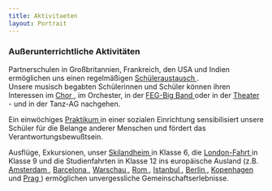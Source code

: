```yaml
---
title: Aktivitaeten
layout: Portrait
---
```



<h3>
  Außerunterrichtliche Aktivitäten
</h3>

<p>
  Partnerschulen in Großbritannien, Frankreich,  den USA und Indien ermöglichen uns einen regelmäßigen 
  <a href="/Portrait/Austausch/">
    <i class="fa fa-external-link">
    </i>
    Schüleraustausch
  </a>
  .
  <br>
  Unsere musisch begabten Schülerinnen und Schüler können ihren Interessen im 
  <a href="/Schulleben/Unterstufenchor/">
    <i class="fa fa-external-link">
    </i>
    Chor
  </a>
  , im Orchester, in der 
  <a href="/Schulleben/Bigband/">
    <i class="fa fa-external-link">
    </i>
    FEG-Big Band
  </a>
  oder in der 
  <a href="/Schulleben/Theater/">
    <i class="fa fa-external-link">
    </i>
    Theater
  </a>
  - und in der Tanz-AG nachgehen.
</p>

<p>
  Ein einwöchiges 
  <a href="../schulleben/sozialpraktikum09.html">
    <i class="fa fa-external-link">
    </i>
    Praktikum
  </a>
  in einer sozialen Einrichtung sensibilisiert unsere Schüler für die Belange anderer Menschen und fördert das Verantwortungsbewußtsein.
</p>

<p>
  Ausflüge, Exkursionen, unser 
  <a href="/Portrait/Skilandheim/">
    <i class="fa fa-external-link">
    </i>
    Skilandheim
  </a>
  in
  Klasse 6, die 
  <a href="/Portrait/London/">
    <i class="fa fa-external-link">
    </i>
    London-Fahrt
  </a>
  in Klasse 9 und
  die Studienfahrten in Klasse 12 ins europäische Ausland (z.B. 
  <a href="/Schulleben/Studienfarten/Amsterdam/">
    <i class="fa fa-external-link">
    </i>
    Amsterdam
  </a>
  , 
  <a href="/Schulleben/Studienfarten/Barcelona/">
    <i class="fa fa-external-link">
    </i>
    Barcelona
  </a>
  , 
  <a href="/Schulleben/Studienfarten/Warschau/">
    <i class="fa fa-external-link">
    </i>
    Warschau
  </a>
  , 
  <a href="/Schulleben/Studienfarten/Rom/">
    <i class="fa fa-external-link">
    </i>
    Rom
  </a>
  ,
  <a href="/Schulleben/Studienfarten/Istanbul/">
    <i class="fa fa-external-link">
    </i>
    Istanbul
  </a>
  , 
  <a href="/Schulleben/Studienfarten/Berlin/">
    <i class="fa fa-external-link">
    </i>
    Berlin
  </a>
  , 
  <a href="/Schulleben/Studienfarten/Kopenhagen/">
    <i class="fa fa-external-link">
    </i>
    Kopenhagen
  </a>
  und 
  <a href="/Schulleben/Studienfarten/Prag/">
    <i class="fa fa-external-link">
    </i>
    Prag
  </a>
  )
  ermöglichen
  unvergessliche Gemeinschaftserlebnisse. 
</p>
